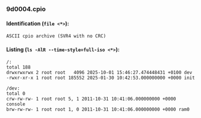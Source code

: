 ### 9d0004.cpio
#### Identification (`file <*>`):
```
ASCII cpio archive (SVR4 with no CRC)
```
#### Listing (`ls -AlR --time-style=full-iso <*>`):
```
/:
total 188
drwxrwxrwx 2 root root   4096 2025-10-01 15:46:27.474448431 +0100 dev
-rwxr-xr-x 1 root root 185552 2025-01-30 10:42:53.000000000 +0000 init

/dev:
total 0
crw-rw-rw- 1 root root 5, 1 2011-10-31 10:41:06.000000000 +0000 console
brw-rw-rw- 1 root root 1, 0 2011-10-31 10:41:06.000000000 +0000 ram0
```

